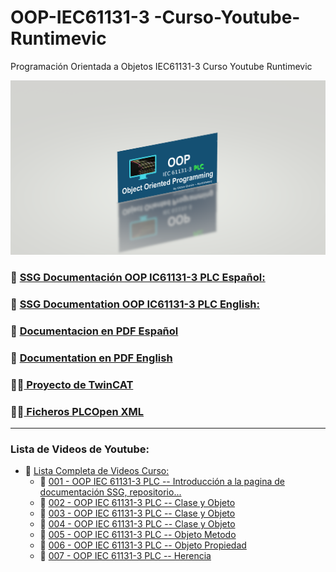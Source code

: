 # OOP-IEC61131-3 -Curso-Youtube-Runtimevic

 Programación Orientada a Objetos IEC61131-3 Curso Youtube Runtimevic

![OOP](./Assets/OOP_3DD.png)

### :link: [SSG Documentación OOP IC61131-3 PLC Español:](https://runtimevic.github.io/OOP-IEC61131-3--Curso-Youtube/es)
### :link: [SSG Documentation OOP IC61131-3 PLC English:](https://runtimevic.github.io/OOP-IEC61131-3--Curso-Youtube/en)
### 📃 [Documentacion en PDF Español](https://github.com/runtimevic/OOP-IEC61131-3--Curso-Youtube/blob/gh-pages/document-es.pdf)
### 📃 [Documentation en PDF English](https://github.com/runtimevic/OOP-IEC61131-3--Curso-Youtube/blob/gh-pages/document-en.pdf)

### :woman_student:[ Proyecto de TwinCAT](https://github.com/runtimevic/OOP-IEC61131-3--Curso-Youtube/tree/master/TC3_OOP)
### :man_student:[ Ficheros PLCOpen XML](https://github.com/runtimevic/OOP-IEC61131-3--Curso-Youtube/tree/master/Ficheros_PLCOpen_XML)
***
### Lista de Videos de Youtube:
- :link: [Lista Completa de Videos Curso:](https://youtube.com/playlist?list=PLEfi_hUmmSjFpfdJ6yw3B9yj7dWHYkHmQ)
    - :link: [001 - OOP IEC 61131-3 PLC -- Introducción a la pagina de documentación SSG, repositorio...](https://www.youtube.com/watch?v=a7eNCefcjGM)
    - :link: [002 - OOP IEC 61131-3 PLC -- Clase y Objeto](https://youtu.be/3IudQIj1noo)
    - :link: [003 - OOP IEC 61131-3 PLC -- Clase y Objeto](https://youtu.be/lchxx28wwXM)
    - :link: [004 - OOP IEC 61131-3 PLC -- Clase y Objeto](https://youtu.be/jGtGV9icvO0)
    - :link: [005 - OOP IEC 61131-3 PLC -- Objeto Metodo](https://youtu.be/fa0tUTICVF0)
    - :link: [006 - OOP IEC 61131-3 PLC -- Objeto Propiedad](https://youtu.be/Ci7FExNF7vQ)
    - :link: [007 - OOP IEC 61131-3 PLC -- Herencia](https://youtu.be/-twPN0jTrKA)